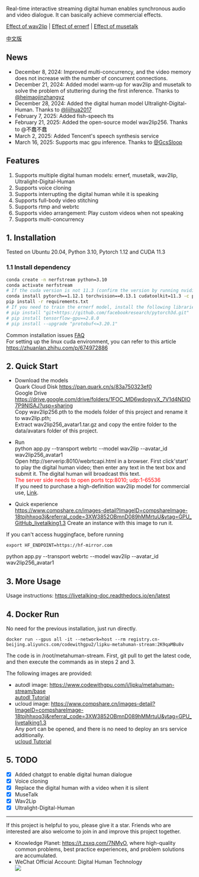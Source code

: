 Real-time interactive streaming digital human enables synchronous audio and video dialogue. It can basically achieve commercial effects.

[Effect of wav2lip](https://www.bilibili.com/video/BV1scwBeyELA/) | [Effect of ernerf](https://www.bilibili.com/video/BV1G1421z73r/) |  [Effect of musetalk](https://www.bilibili.com/video/BV1gm421N7vQ/)  

[中文版](./README_ZH.md)
## News
- December 8, 2024: Improved multi-concurrency, and the video memory does not increase with the number of concurrent connections.
- December 21, 2024: Added model warm-up for wav2lip and musetalk to solve the problem of stuttering during the first inference. Thanks to [@heimaojinzhangyz](https://github.com/heimaojinzhangyz)
- December 28, 2024: Added the digital human model Ultralight-Digital-Human. Thanks to [@lijihua2017](https://github.com/lijihua2017)
- February 7, 2025: Added fish-speech tts
- February 21, 2025: Added the open-source model wav2lip256. Thanks to @不蠢不蠢
- March 2, 2025: Added Tencent's speech synthesis service
- March 16, 2025: Supports mac gpu inference. Thanks to [@GcsSloop](https://github.com/GcsSloop) 

## Features
1. Supports multiple digital human models: ernerf, musetalk, wav2lip, Ultralight-Digital-Human
2. Supports voice cloning
3. Supports interrupting the digital human while it is speaking
4. Supports full-body video stitching
5. Supports rtmp and webrtc
6. Supports video arrangement: Play custom videos when not speaking
7. Supports multi-concurrency

## 1. Installation

Tested on Ubuntu 20.04, Python 3.10, Pytorch 1.12 and CUDA 11.3

### 1.1 Install dependency

```bash
conda create -n nerfstream python=3.10
conda activate nerfstream
# If the cuda version is not 11.3 (confirm the version by running nvidia-smi), install the corresponding version of pytorch according to <https://pytorch.org/get-started/previous-versions/> 
conda install pytorch==1.12.1 torchvision==0.13.1 cudatoolkit=11.3 -c pytorch
pip install -r requirements.txt
# If you need to train the ernerf model, install the following libraries
# pip install "git+https://github.com/facebookresearch/pytorch3d.git"
# pip install tensorflow-gpu==2.8.0
# pip install --upgrade "protobuf<=3.20.1"
``` 
Common installation issues [FAQ](https://livetalking-doc.readthedocs.io/en/latest/faq.html)  
For setting up the linux cuda environment, you can refer to this article https://zhuanlan.zhihu.com/p/674972886


## 2. Quick Start
- Download the models  
Quark Cloud Disk <https://pan.quark.cn/s/83a750323ef0>    
Google Drive <https://drive.google.com/drive/folders/1FOC_MD6wdogyyX_7V1d4NDIO7P9NlSAJ?usp=sharing>  
Copy wav2lip256.pth to the models folder of this project and rename it to wav2lip.pth;  
Extract wav2lip256_avatar1.tar.gz and copy the entire folder to the data/avatars folder of this project.
- Run  
python app.py --transport webrtc --model wav2lip --avatar_id wav2lip256_avatar1  
Open http://serverip:8010/webrtcapi.html in a browser. First click'start' to play the digital human video; then enter any text in the text box and submit it. The digital human will broadcast this text.  
<font color=red>The server side needs to open ports tcp:8010; udp:1-65536</font>  
If you need to purchase a high-definition wav2lip model for commercial use, [Link](https://livetalking-doc.readthedocs.io/zh-cn/latest/service.html#wav2lip).  

- Quick experience  
<https://www.compshare.cn/images-detail?ImageID=compshareImage-18tpjhhxoq3j&referral_code=3XW3852OBmnD089hMMrtuU&ytag=GPU_GitHub_livetalking1.3> Create an instance with this image to run it.

If you can't access huggingface, before running
```
export HF_ENDPOINT=https://hf-mirror.com
``` 

python app.py --transport webrtc --model wav2lip --avatar_id wav2lip256_avatar1  
## 3. More Usage
Usage instructions: <https://livetalking-doc.readthedocs.io/en/latest>
  
## 4. Docker Run  
No need for the previous installation, just run directly.
```
docker run --gpus all -it --network=host --rm registry.cn-beijing.aliyuncs.com/codewithgpu2/lipku-metahuman-stream:2K9qaMBu8v
```
The code is in /root/metahuman-stream. First, git pull to get the latest code, and then execute the commands as in steps 2 and 3. 

The following images are provided:
- autodl image: <https://www.codewithgpu.com/i/lipku/metahuman-stream/base>   
[autodl Tutorial](https://livetalking-doc.readthedocs.io/en/latest/autodl/README.html)
- ucloud image: <https://www.compshare.cn/images-detail?ImageID=compshareImage-18tpjhhxoq3j&referral_code=3XW3852OBmnD089hMMrtuU&ytag=GPU_livetalking1.3>  
Any port can be opened, and there is no need to deploy an srs service additionally.  
[ucloud Tutorial](https://livetalking-doc.readthedocs.io/en/latest/ucloud/ucloud.html) 


## 5. TODO
- [x] Added chatgpt to enable digital human dialogue
- [x] Voice cloning
- [x] Replace the digital human with a video when it is silent
- [x] MuseTalk
- [x] Wav2Lip
- [x] Ultralight-Digital-Human

---
If this project is helpful to you, please give it a star. Friends who are interested are also welcome to join in and improve this project together.
* Knowledge Planet: https://t.zsxq.com/7NMyO, where high-quality common problems, best practice experiences, and problem solutions are accumulated.
* WeChat Official Account: Digital Human Technology  
![](https://mmbiz.qpic.cn/sz_mmbiz_jpg/l3ZibgueFiaeyfaiaLZGuMGQXnhLWxibpJUS2gfs8Dje6JuMY8zu2tVyU9n8Zx1yaNncvKHBMibX0ocehoITy5qQEZg/640?wxfrom=12&tp=wxpic&usePicPrefetch=1&wx_fmt=jpeg&amp;from=appmsg) 